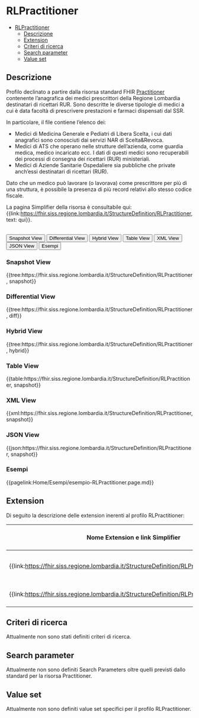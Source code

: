 # RLPractitioner

- [RLPractitioner](#rlpractitioner)
  - [Descrizione](#descrizione)
  - [Extension](#extension)
  - [Criteri di ricerca](#criteri-di-ricerca)
  - [Search parameter](#search-parameter)
  - [Value set](#value-set)

## Descrizione

Profilo declinato a partire dalla risorsa standard FHIR [Practitioner](http://hl7.org/fhir/R4/practitioner.html) contenente l’anagrafica dei medici prescrittori della Regione Lombardia destinatari di ricettari RUR. Sono descritte le diverse tipologie di medici a cui è data facoltà di prescrivere prestazioni e farmaci dispensati dal SSR. 

In particolare, il file contiene l’elenco dei:
- Medici di Medicina Generale e Pediatri di Libera Scelta, i cui dati anagrafici sono conosciuti dai servizi NAR di Scelta&Revoca.
-	Medici di ATS che operano nelle strutture dell’azienda, come guardia medica, medico incaricato ecc. I dati di questi medici sono recuperabili dei processi di consegna dei ricettari (RUR) ministeriali.
- Medici di Aziende Sanitarie Ospedaliere sia pubbliche che private anch’essi destinatari di ricettari (RUR).

Dato che un medico può lavorare (o lavorava) come prescrittore per più di una struttura, è possibile la presenza di più record relativi allo stesso codice fiscale. 

La pagina Simplifier della risorsa è consultabile qui: {{link:https://fhir.siss.regione.lombardia.it/StructureDefinition/RLPractitioner, text: qui}}.

<br>
<div class="tab">
 <button class="tablinks active" onclick="openTab(event, 'Snapshot View')">Snapshot View</button>
  <button class="tablinks" onclick="openTab(event, 'Differential View')">Differential View</button>
  <button class="tablinks" onclick="openTab(event, 'Hybrid View')">Hybrid View</button>
   <button class="tablinks" onclick="openTab(event, 'Table View')">Table View</button>
   <button class="tablinks" onclick="openTab(event, 'XML View')">XML View</button>
  <button class="tablinks" onclick="openTab(event, 'JSON View')">JSON View</button>
  <button class="tablinks" onclick="openTab(event, 'Esempi')">Esempi</button>
</div>

<div id="Snapshot View" class="tabcontent" style="display:block">
  <h3>Snapshot View</h3>
{{tree:https://fhir.siss.regione.lombardia.it/StructureDefinition/RLPractitioner, snapshot}}
</div>

<div id="Differential View" class="tabcontent">
  <h3>Differential View</h3>
{{tree:https://fhir.siss.regione.lombardia.it/StructureDefinition/RLPractitioner, diff}}
</div>

<div id="Hybrid View" class="tabcontent">
  <h3>Hybrid View</h3>
{{tree:https://fhir.siss.regione.lombardia.it/StructureDefinition/RLPractitioner, hybrid}}
</div>

<div id="Table View" class="tabcontent">
  <h3>Table View</h3>
{{table:https://fhir.siss.regione.lombardia.it/StructureDefinition/RLPractitioner, snapshot}}
</div>

<div id="XML View" class="tabcontent">
  <h3>XML View</h3>
{{xml:https://fhir.siss.regione.lombardia.it/StructureDefinition/RLPractitioner, snapshot}}
</div>

<div id="JSON View" class="tabcontent">
  <h3>JSON View</h3>
{{json:https://fhir.siss.regione.lombardia.it/StructureDefinition/RLPractitioner, snapshot}}
</div>

<div id="Esempi" class="tabcontent">
  <h3>Esempi</h3>
{{pagelink:Home/Esempi/esempio-RLPractitioner.page.md}}
<br>
</div>

<!-- ===================================================FINE SESSIONE=================================================== -->

## Extension
Di seguito la descrizione delle extension inerenti al profilo RLPractitioner:

| Nome   Extension e link Simplifier | Nome campo esteso | Descrizione | Contesto |
|---|---|---|---|
| {{link:https://fhir.siss.regione.lombardia.it/StructureDefinition/RLPractitionerDataUpdate}} | DataUpdate | Data dell'ultima modifica del record | Practitioner |
| {{link:https://fhir.siss.regione.lombardia.it/StructureDefinition/RLPractitionerDataInsert}} | DataInsert | Data di inserimento del record | Practitioner |

<!-- ===================================================FINE SESSIONE=================================================== -->

## Criteri di ricerca

Attualmente non sono stati definiti criteri di ricerca.

<!-- ===================================================FINE SESSIONE=================================================== -->

## Search parameter

Attualmente non sono definiti Search Parameters oltre quelli previsti dallo standard per la risorsa Practitioner.

<!-- ===================================================FINE SESSIONE=================================================== -->

## Value set

Attualmente non sono definiti value set specifici per il profilo RLPractitioner.
